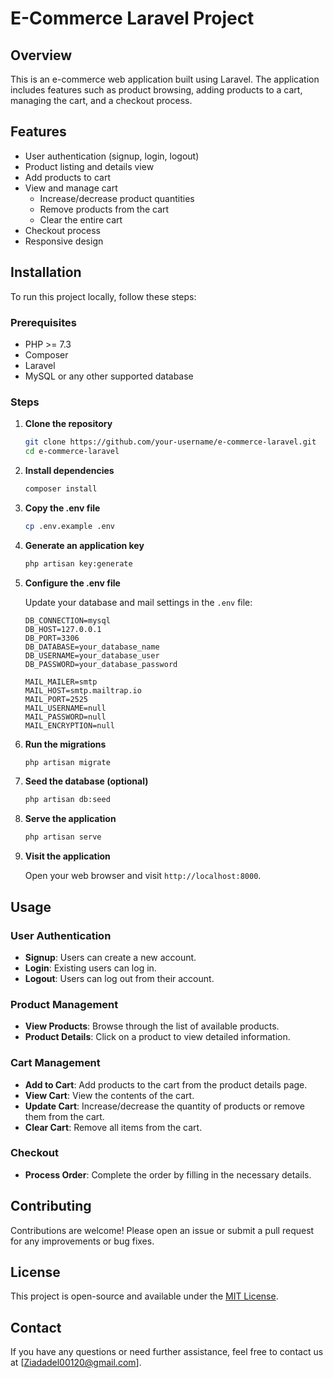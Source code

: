# E-Commerce Laravel Project

## Overview

This is an e-commerce web application built using Laravel. The application includes features such as product browsing, adding products to a cart, managing the cart, and a checkout process.

## Features

- User authentication (signup, login, logout)
- Product listing and details view
- Add products to cart
- View and manage cart
  - Increase/decrease product quantities
  - Remove products from the cart
  - Clear the entire cart
- Checkout process
- Responsive design

## Installation

To run this project locally, follow these steps:

### Prerequisites

- PHP >= 7.3
- Composer
- Laravel
- MySQL or any other supported database

### Steps

1. **Clone the repository**
    ```bash
    git clone https://github.com/your-username/e-commerce-laravel.git
    cd e-commerce-laravel
    ```

2. **Install dependencies**
    ```bash
    composer install
    ```

3. **Copy the .env file**
    ```bash
    cp .env.example .env
    ```

4. **Generate an application key**
    ```bash
    php artisan key:generate
    ```

5. **Configure the .env file**

   Update your database and mail settings in the `.env` file:
    ```plaintext
    DB_CONNECTION=mysql
    DB_HOST=127.0.0.1
    DB_PORT=3306
    DB_DATABASE=your_database_name
    DB_USERNAME=your_database_user
    DB_PASSWORD=your_database_password

    MAIL_MAILER=smtp
    MAIL_HOST=smtp.mailtrap.io
    MAIL_PORT=2525
    MAIL_USERNAME=null
    MAIL_PASSWORD=null
    MAIL_ENCRYPTION=null
    ```

6. **Run the migrations**
    ```bash
    php artisan migrate
    ```

7. **Seed the database (optional)**
    ```bash
    php artisan db:seed
    ```

8. **Serve the application**
    ```bash
    php artisan serve
    ```

9. **Visit the application**

   Open your web browser and visit `http://localhost:8000`.

## Usage

### User Authentication

- **Signup**: Users can create a new account.
- **Login**: Existing users can log in.
- **Logout**: Users can log out from their account.

### Product Management

- **View Products**: Browse through the list of available products.
- **Product Details**: Click on a product to view detailed information.

### Cart Management

- **Add to Cart**: Add products to the cart from the product details page.
- **View Cart**: View the contents of the cart.
- **Update Cart**: Increase/decrease the quantity of products or remove them from the cart.
- **Clear Cart**: Remove all items from the cart.

### Checkout

- **Process Order**: Complete the order by filling in the necessary details.

## Contributing

Contributions are welcome! Please open an issue or submit a pull request for any improvements or bug fixes.

## License

This project is open-source and available under the [MIT License](LICENSE).

## Contact

If you have any questions or need further assistance, feel free to contact us at [Ziadadel00120@gmail.com].


